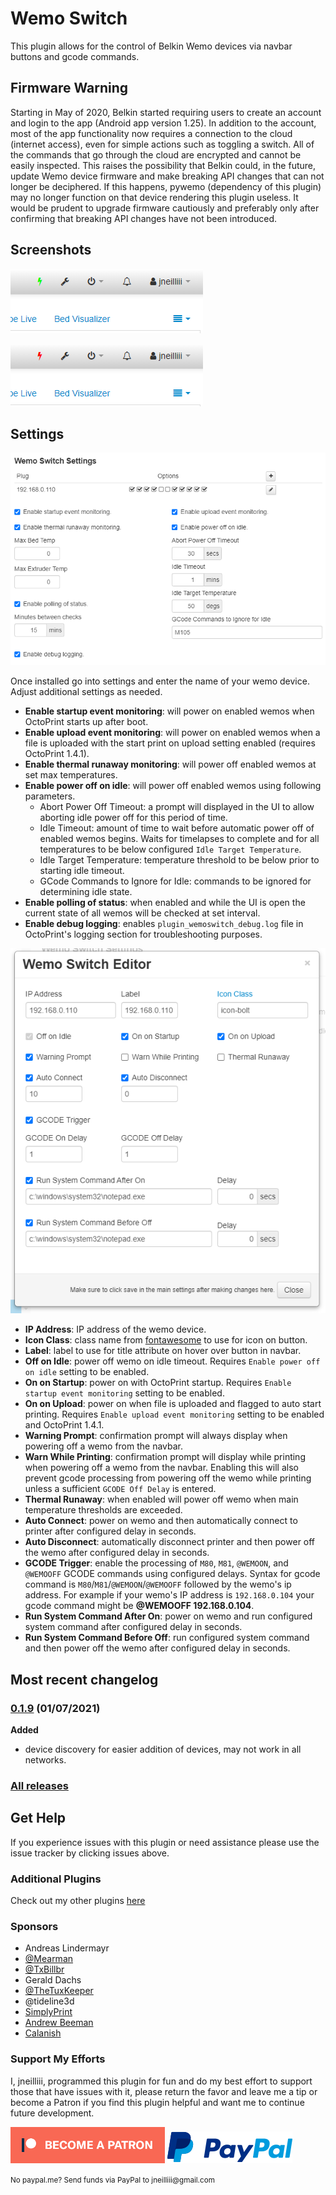 # Wemo Switch

This plugin allows for the control of Belkin Wemo devices via navbar buttons and gcode commands.

## Firmware Warning

Starting in May of 2020, Belkin started requiring users to create an account and login to the app (Android app version 1.25). In addition to the account, most of the app functionality now requires a connection to the cloud (internet access), even for simple actions such as toggling a switch. All of the commands that go through the cloud are encrypted and cannot be easily inspected. This raises the possibility that Belkin could, in the future, update Wemo device firmware and make breaking API changes that can not longer be deciphered. If this happens, pywemo (dependency of this plugin) may no longer function on that device rendering this plugin useless. It would be prudent to upgrade firmware cautiously and preferably only after confirming that breaking API changes have not been introduced.

## Screenshots

![on](screenshot_on.png)

![off](screenshot_off.png)

## Settings

![screenshot](settings.png)

Once installed go into settings and enter the name of your wemo device. Adjust additional settings as needed.

- **Enable startup event monitoring**: will power on enabled wemos when OctoPrint starts up after boot.
- **Enable upload event monitoring**: will power on enabled wemos when a file is uploaded with the start print on upload setting enabled (requires OctoPrint 1.4.1).
- **Enable thermal runaway monitoring**: will power off enabled wemos at set max temperatures.
- **Enable power off on idle**: will power off enabled wemos using following parameters.
  - Abort Power Off Timeout: a prompt will displayed in the UI to allow aborting idle power off for this period of time.
  - Idle Timeout: amount of time to wait before automatic power off of enabled wemos begins. Waits for timelapses to complete and for all temperatures to be below configured `Idle Target Temperature`.
  - Idle Target Temperature: temperature threshold to be below prior to starting idle timeout.
  - GCode Commands to Ignore for Idle: commands to be ignored for determining idle state.
- **Enable polling of status**: when enabled and while the UI is open the current state of all wemos will be checked at set interval.
- **Enable debug logging**: enables `plugin_wemoswitch_debug.log` file in OctoPrint's logging section for troubleshooting purposes.

![screenshot](settings_wemo_editor.png)

- **IP Address**: IP address of the wemo device.
- **Icon Class**: class name from [fontawesome](http://fontawesome.io/3.2.1/cheatsheet/) to use for icon on button.
- **Label**: label to use for title attribute on hover over button in navbar.
- **Off on Idle**: power off wemo on idle timeout. Requires `Enable power off on idle` setting to be enabled.
- **On on Startup**: power on with OctoPrint startup. Requires `Enable startup event monitoring` setting to be enabled.
- **On on Upload**: power on when file is uploaded and flagged to auto start printing. Requires `Enable upload event monitoring` setting to be enabled and OctoPrint 1.4.1.
- **Warning Prompt**: confirmation prompt will always display when powering off a wemo from the navbar.
- **Warn While Printing**: confirmation prompt will display while printing when powering off a wemo from the navbar. Enabling this will also prevent gcode processing from powering off the wemo while printing unless a sufficient `GCODE Off Delay` is entered.
- **Thermal Runaway**: when enabled will power off wemo when main temperature thresholds are exceeded.
- **Auto Connect**: power on wemo and then automatically connect to printer after configured delay in seconds.
- **Auto Disconnect**: automatically disconnect printer and then power off the wemo after configured delay in seconds.
- **GCODE Trigger**: enable the processing of `M80`, `M81`, `@WEMOON`, and `@WEMOOFF` GCODE commands using configured delays. Syntax for gcode command is `M80`/`M81`/`@WEMOON`/`@WEMOOFF` followed by the wemo's ip address.  For example if your wemo's IP address is `192.168.0.104` your gcode command might be **@WEMOOFF 192.168.0.104**.
- **Run System Command After On**: power on wemo and run configured system command after configured delay in seconds.
- **Run System Command Before Off**: run configured system command and then power off the wemo after configured delay in seconds.

## Most recent changelog

### [0.1.9](https://github.com/jneilliii/OctoPrint-WemoSwitch/releases/tag/0.1.9) (01/07/2021)

**Added**
* device discovery for easier addition of devices, may not work in all networks.

### [All releases](https://github.com/jneilliii/OctoPrint-WemoSwitch/releases)

## Get Help

If you experience issues with this plugin or need assistance please use the issue tracker by clicking issues above.

### Additional Plugins

Check out my other plugins [here](https://plugins.octoprint.org/by_author/#jneilliii)

### Sponsors
- Andreas Lindermayr
- [@Mearman](https://github.com/Mearman)
- [@TxBillbr](https://github.com/TxBillbr)
- Gerald Dachs
- [@TheTuxKeeper](https://github.com/thetuxkeeper)
- @tideline3d
- [SimplyPrint](https://simplyprint.dk/)
- [Andrew Beeman](https://github.com/Kiendeleo)
- [Calanish](https://github.com/calanish)

### Support My Efforts
I, jneilliii, programmed this plugin for fun and do my best effort to support those that have issues with it, please return the favor and leave me a tip or become a Patron if you find this plugin helpful and want me to continue future development.

[![Patreon](patreon-with-text-new.png)](https://www.patreon.com/jneilliii) [![paypal](paypal-with-text.png)](https://paypal.me/jneilliii)

<small>No paypal.me? Send funds via PayPal to jneilliii&#64;gmail&#46;com</small>

